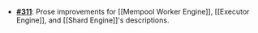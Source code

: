   -  [**#311**](https://github.com/anoma/nspec/pull/311): Prose improvements for
     [[Mempool Worker Engine]], [[Executor Engine]], and [[Shard Engine]]'s descriptions.

